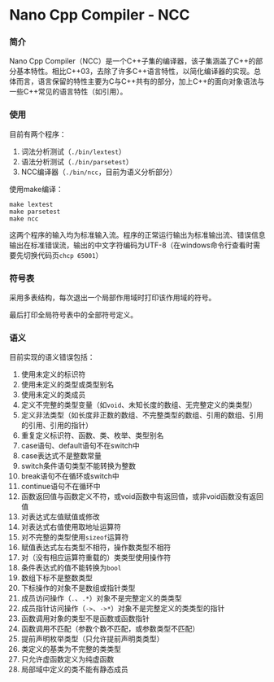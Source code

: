 # Nano Cpp Compiler - NCC

### 简介

Nano Cpp Compiler（NCC）是一个C++子集的编译器，该子集涵盖了C++的部分基本特性。相比C++03，去除了许多C++语言特性，以简化编译器的实现。总体而言，语言保留的特性主要为C与C++共有的部分，加上C++的面向对象语法与一些C++常见的语言特性（如引用）。

### 使用

目前有两个程序：

1. 词法分析测试（`./bin/lextest`）
2. 语法分析测试（`./bin/parsetest`）
3. NCC编译器（`./bin/ncc`，目前为语义分析部分）

使用make编译：

```
make lextest
make parsetest
make ncc
```

这两个程序的输入均为标准输入流。程序的正常运行输出为标准输出流、错误信息输出在标准错误流，输出的中文字符编码为UTF-8（在windows命令行查看时需要先切换代码页`chcp 65001`）



### 符号表

采用多表结构，每次退出一个局部作用域时打印该作用域的符号。

最后打印全局符号表中的全部符号定义。



### 语义

目前实现的语义错误包括：

1. 使用未定义的标识符
2. 使用未定义的类型或类型别名
3. 使用未定义的类成员
4. 定义不完整的类型变量（如`void`、未知长度的数组、无完整定义的类类型）
5. 定义非法类型（如长度非正数的数组、不完整类型的数组、引用的数组、引用的引用、引用的指针）
6. 重复定义标识符、函数、类、枚举、类型别名
7. case语句、default语句不在switch中
8. case表达式不是整数常量
9. switch条件语句类型不能转换为整数
10. break语句不在循环或switch中
11. continue语句不在循环中
12. 函数返回值与函数定义不符，或void函数中有返回值，或非void函数没有返回值
13. 对表达式左值赋值或修改
14. 对表达式右值使用取地址运算符
15. 对不完整的类型使用`sizeof`运算符
16. 赋值表达式左右类型不相符，操作数类型不相符
17. 对（没有相应运算符重载的）类类型使用操作符
18. 条件表达式的值不能转换为`bool`
19. 数组下标不是整数类型
20. 下标操作的对象不是数组或指针类型
21. 成员访问操作（`.`、`.*`）对象不是完整定义的类类型
22. 成员指针访问操作（`->`、`->*`）对象不是完整定义的类类型的指针
23. 函数调用对象的类型不是函数或函数指针
24. 函数调用不匹配（参数个数不匹配，或参数类型不匹配）
25. 提前声明枚举类型（只允许提前声明类类型）
26. 类定义的基类为不完整的类类型
27. 只允许虚函数定义为纯虚函数
28. 局部域中定义的类不能有静态成员